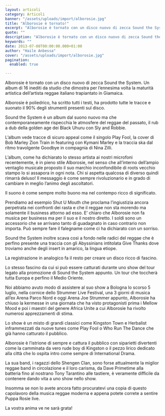 ```yaml
---
layout: articoli
category: Articoli
banner: "/assets/uploads/import/alborosie.jpg"
title: "Alborosie è tornato!"
excerpt: "Alborosie è tornato con un disco nuovo di zecca Sound the System. Un album di 16 inediti da studio che dimostra per l’ennesima volta la maturità artistica dell’artista reggae italiano trapiantato in Giamaica. Alborosie è poliedrico, ha scritto tutti i testi, ha prodotto tutte le tracce e suonato il 90% degli strumenti presenti sul disco. [&hellip"
quote: ""
description: "Alborosie è tornato con un disco nuovo di zecca Sound the System. Un album di 16 inediti da studio che dimostra per l’ennesima volta la maturità artistica dell’artista reggae italiano trapiantato in Giamaica. Alborosie è poliedrico, ha scritto tutti i testi, ha prodotto tutte le tracce e suonato il 90% degli strumenti presenti sul disco. [&hellip"
keywords: ""
date: 2013-07-08T00:00:00.000+01:00
author: "Haile Anbessa"
cover: "/assets/uploads/import/alborosie.jpg"
pagination:
  enabled: true

---
```


Alborosie è tornato con un disco nuovo di zecca Sound the System. Un album di 16 inediti da studio che dimostra per l’ennesima volta la maturità artistica dell’artista reggae italiano trapiantato in Giamaica.

Alborosie è poliedrico, ha scritto tutti i testi, ha prodotto tutte le tracce e suonato il 90% degli strumenti presenti sul disco.

Sound the System è un album dal suono nuovo ma che contemporaneamente rispecchia le atmosfere del reggae del passato, il rub a dub della golden age dei Black Uhuru con Sly and Robbie.

L’album vede tracce di sicuro appeal come il singolo Play Fool, la cover di Bob Marley Zion Train in featuring con Kymani Marley e la traccia ska dal ritmo travolgente Goodbye in compagnia di Nina Zilli.

L’album, come ha dichiarato lo stesso artista ai nostri microfoni recentemente, è in pieno stile Alborosie, nel senso che all’interno dell’ampio ventaglio musicale proposto il suo marchio inconfondibile di roots vecchio stampo lo si assapora in ogni nota. Chi si aspetta qualcosa di diverso quindi rimarrà deluso! Il messaggio è come sempre rivoluzionario e in grado di cambiare in meglio l’animo degli ascoltatori.

Il suono è come sempre molto buono ma nel contempo ricco di significato.

Prendiamo ad esempio Shut U Mouth che proclama l’ingiustizia ancora perpetrata nei confronti dei rasta e che il reggae non sta morendo ma solamente il business attorno ad esso. E’ chiaro che Alborosie non fa musica per business ma per il suo e il nostro diretto. I soldi sono un accessorio che se arrivano tanto di guadagnato in caso contrario non importa. Può sempre fare il falegname come ci ha dichiarato con un sorriso.

Sound the System inoltre scava così a fondo nelle radici del reggae che è perfino presente una traccia con gli Abyssinians intitolata Give Thanks dove troviamo anche degli insert in amarico, la lingua etiope.

La registrazione in analogico fa il resto per creare un disco ricco di fascino.

Lo stesso fascino da cui si può essere catturati durante uno show del tour legato alla promozione di Sound the System appunto. Un tour che toccherà tutta Europa e perfino il Medio Oriente.

Noi abbiamo avuto modo di assistere al suo show a Bologna lo scorso 5 luglio, nella cornice dello Strummer Live Festival, una 3 giorni di musica all’ex Arena Parco Nord e oggi Arena Joe Strummer appunto, Alborosie ha chiuso la kermesse in una giornata che ha visto protagonisti prima i Mellow Mood e poi i maestri del genere Africa Unite a cui Alborosie ha rivolto numerosi apprezzamenti di stima.

Lo show è un misto di grandi classici come Kingston Town e Herbalist inframmezzati da nuove tunes come Play Fool o Who Run The Dance che già hanno catturato il pubblico.

Alborosie è l’istrione di sempre e cattura il pubblico con siparietti divertenti come la camminata da vero rude boy di Kingston o il pezzo lirico dedicato alla città che lo ospita intro come sempre di International Drama.

La sua band, i ragazzi dello Shengen Clan, sono forse attualmente la miglior reggae band in circolazione e il loro carisma, da Dave Primetime alla batteria fino al nostrano Tony Tarantino alle tastiere, è veramente difficile da contenere dando vita a uno show nello show.

Insomma se non lo avete ancora fatto procuratevi una copia di questo capolavoro della musica reggae moderna e appena potete correte a sentire Puppa Rosie live.

La vostra anima ve ne sarà grata!